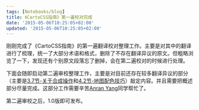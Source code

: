 ```yaml
---
tags: [Notebooks/blog]
title: 《CartoCSS指南》第一遍校对完成
date: '2015-05-06T10:25:05+02:00'
updated: '2015-05-06T10:25:05+02:00'
---
```


刚刚完成了《CartoCSS指南》的第一遍翻译校对整理工作。主要是对其中的翻译进行了梳理，统一了大部分术语和格式，删除了不存在翻译异议的原文。但粗略浏览了一下，发现还有个别原文段落忘了删掉，会在第二遍校对的时候进行处理。

下面会随即启动第二遍审校整理工作，主要是对目前还存在较多翻译异议的部分（主要是[3.7节-关于合成操作](http://tumluliu.gitbooks.io/carto_zh-cn/content/src/basics/compositing_ref.html)和[4.2节-地图配色技巧](http://tumluliu.gitbooks.io/carto_zh-cn/content/src/advanced/colors.html)）敲定内容。并且需要把概述部分尽量完成。这部分工作需要辛苦[Anran Yang](https://github.com/yarray)同学帮忙了。

第二遍审校之后，1.0版即可发布。